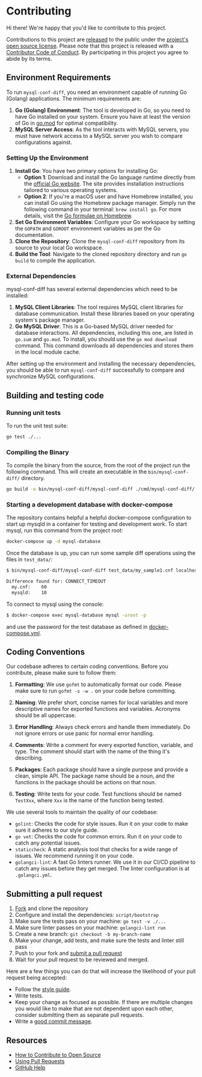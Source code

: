 # Contributing

[fork]: https://github.com/github/mysql-conf-diff/fork
[pr]: https://github.com/github/mysql-conf-diff/compare
[style]: https://github.com/github/mysql-conf-diff/blob/main/.golangci.yaml
[code-of-conduct]: CODE_OF_CONDUCT.md

Hi there! We're happy that you'd like to contribute to this project.

Contributions to this project are [released](https://help.github.com/articles/github-terms-of-service/#6-contributions-under-repository-license) to the public under the [project's open source license](LICENSE.txt). Please note that this project is released with a [Contributor Code of Conduct](CODE_OF_CONDUCT.md). By participating in this project you agree to abide by its terms.

## Environment Requirements
To run `mysql-conf-diff`, you need an environment capable of running Go (Golang) applications. The minimum requirements are:

1. **Go (Golang) Environment**: The tool is developed in Go, so you need to have Go installed on your system. Ensure you have at least the version of Go in [go.mod](go.mod) for optimal compatibility.
2. **MySQL Server Access**: As the tool interacts with MySQL servers, you must have network access to a MySQL server you wish to compare configurations against.

### Setting Up the Environment
1. **Install Go**: You have two primary options for installing Go:
   - **Option 1**: Download and install the Go language runtime directly from the [official Go website](https://go.dev/doc/install). The site provides installation instructions tailored to various operating systems.
   - **Option 2**: If you're a macOS user and have Homebrew installed, you can install Go using the Homebrew package manager. Simply run the following command in your terminal: `brew install go`. For more details, visit the [Go formulae on Homebrew](https://formulae.brew.sh/formula/go).
2. **Set Go Environment Variables**: Configure your Go workspace by setting the `GOPATH` and `GOROOT` environment variables as per the Go documentation.
3. **Clone the Repository**: Clone the `mysql-conf-diff` repository from its source to your local Go workspace.
4. **Build the Tool**: Navigate to the cloned repository directory and run `go build` to compile the application.

### External Dependencies
mysql-conf-diff has several external dependencies which need to be installed:

1. **MySQL Client Libraries**: The tool requires MySQL client libraries for database communication. Install these libraries based on your operating system's package manager.
2. **Go MySQL Driver**: This is a Go-based MySQL driver needed for database interactions. All dependencies, including this one, are listed in `go.sum` and `go.mod`. To install, you should use the `go mod download` command. This command downloads all dependencies and stores them in the local module cache.

After setting up the environment and installing the necessary dependencies, you should be able to run `mysql-conf-diff` successfully to compare and synchronize MySQL configurations.

## Building and testing code

### Running unit tests

To run the unit test suite:

   ```sh
   go test ./...
   ```

### Compiling the Binary

To compile the binary from the source, from the root of the project run the following command. This will create an executable in the `bin/mysql-conf-diff/` directory.

   ```sh
   go build -o bin/mysql-conf-diff/mysql-conf-diff ./cmd/mysql-conf-diff/
   ```

### Starting a development database with docker-compose

The repository contains helpful a helpful docker-compose configuration to start up mysqld in a container for testing and development work. To start mysql, run this command from the project root:

   ```sh
   docker-compose up -d mysql-database
   ```

Once the database is up, you can run some sample diff operations using the files in `test_data/`:

   ```sh
   $ bin/mysql-conf-diff/mysql-conf-diff test_data/my_sample1.cnf localhost:3306

   Difference found for: CONNECT_TIMEOUT
     my.cnf:    60
     mysqld:    10
   ```

To connect to mysql using the console:

   ```sh
   $ docker-compose exec mysql-database mysql -uroot -p
   ```

and use the password for the test database as defined in [docker-compose.yml](docker-compose.yml).

## Coding Conventions

Our codebase adheres to certain coding conventions. Before you contribute, please make sure to follow them:

1. **Formatting**: We use `gofmt` to automatically format our code. Please make sure to run `gofmt -s -w .` on your code before committing.

2. **Naming**: We prefer short, concise names for local variables and more descriptive names for exported functions and variables. Acronyms should be all uppercase.

3. **Error Handling**: Always check errors and handle them immediately. Do not ignore errors or use panic for normal error handling.

4. **Comments**: Write a comment for every exported function, variable, and type. The comment should start with the name of the thing it's describing.

5. **Packages**: Each package should have a single purpose and provide a clean, simple API. The package name should be a noun, and the functions in the package should be actions on that noun.

6. **Testing**: Write tests for your code. Test functions should be named `TestXxx`, where `Xxx` is the name of the function being tested.

We use several tools to maintain the quality of our codebase:

- `golint`: Checks the code for style issues. Run it on your code to make sure it adheres to our style guide.
- `go vet`: Checks the code for common errors. Run it on your code to catch any potential issues.
- `staticcheck`: A static analysis tool that checks for a wide range of issues. We recommend running it on your code.
- `golangci-lint`: A fast Go linters runner. We use it in our CI/CD pipeline to catch any issues before they get merged. The linter configuration is at `.golangci.yml`.

## Submitting a pull request

1. [Fork][fork] and clone the repository
1. Configure and install the dependencies: `script/bootstrap`
1. Make sure the tests pass on your machine: `go test -v ./...`
1. Make sure linter passes on your machine: `golangci-lint run`
1. Create a new branch: `git checkout -b my-branch-name`
1. Make your change, add tests, and make sure the tests and linter still pass
1. Push to your fork and [submit a pull request][pr]
1. Wait for your pull request to be reviewed and merged.

Here are a few things you can do that will increase the likelihood of your pull request being accepted:

- Follow the [style guide][style].
- Write tests.
- Keep your change as focused as possible. If there are multiple changes you would like to make that are not dependent upon each other, consider submitting them as separate pull requests.
- Write a [good commit message](http://tbaggery.com/2008/04/19/a-note-about-git-commit-messages.html).

## Resources

- [How to Contribute to Open Source](https://opensource.guide/how-to-contribute/)
- [Using Pull Requests](https://help.github.com/articles/about-pull-requests/)
- [GitHub Help](https://help.github.com)
